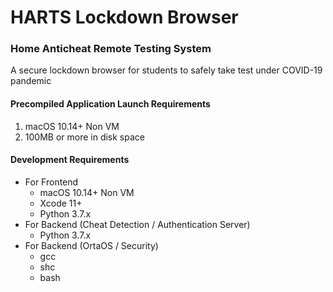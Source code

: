 # HARTS Lockdown Browser

### Home Anticheat Remote Testing System

A secure lockdown browser for students to safely take test under COVID-19 pandemic



#### Precompiled Application Launch Requirements

1. macOS 10.14+ Non VM
2. 100MB or more in disk space



#### Development Requirements

- For Frontend
  - macOS 10.14+ Non VM
  - Xcode 11+
  - Python 3.7.x
- For Backend (Cheat Detection / Authentication Server)
  - Python 3.7.x
- For Backend (OrtaOS / Security)
  - gcc
  - shc
  - bash



